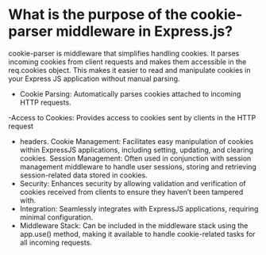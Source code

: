 # What is the purpose of the cookie-parser middleware in Express.js?

cookie-parser is middleware that simplifies handling cookies. It parses incoming cookies from client requests and makes them accessible in the req.cookies object. This makes it easier to read and manipulate cookies in your Express JS application without manual parsing.

- Cookie Parsing: Automatically parses cookies attached to incoming HTTP requests.

-Access to Cookies: Provides access to cookies sent by clients in the HTTP request

- headers.
  Cookie Management: Facilitates easy manipulation of cookies within ExpressJS applications, including setting, updating, and clearing cookies.
  Session Management: Often used in conjunction with session management middleware to handle user sessions, storing and retrieving session-related data stored in cookies.
- Security: Enhances security by allowing validation and verification of cookies received from clients to ensure they haven’t been tampered with.
- Integration: Seamlessly integrates with ExpressJS applications, requiring minimal configuration.
- Middleware Stack: Can be included in the middleware stack using the app.use() method, making it available to handle cookie-related tasks for all incoming requests.
